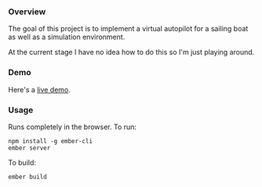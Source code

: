 ### Overview

The goal of this project is to implement a virtual autopilot for a sailing boat as well as a simulation environment.

At the current stage I have no idea how to do this so I'm just playing around.

### Demo

Here's a [live demo](http://langalex.github.io/autopilot).

### Usage

Runs completely in the browser. To run:

    npm install -g ember-cli
    ember server

To build:

    ember build
